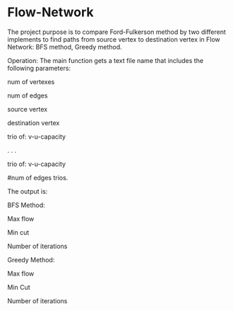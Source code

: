# Flow-Network

The project purpose is to compare Ford-Fulkerson method by two different implements to find paths from source vertex
to destination vertex in Flow Network: BFS method, Greedy method.


Operation:
The main function gets a text file name that includes the following parameters:

num of vertexes

num of edges

source vertex

destination vertex

trio of: v-u-capacity

.
.
.

trio of: v-u-capacity

#num of edges trios.

The output is:

BFS Method:

Max flow

Min cut

Number of iterations

Greedy Method:

Max flow

Min Cut

Number of iterations

